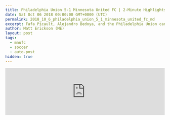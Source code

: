 ```yaml
---
title: Philadelphia Union 5-1 Minnesota United FC | 2-Minute Highlights
date: Sat Oct 06 2018 00:00:00 GMT+0000 (UTC)
permalink: 2018_10_6_philadelphia_union_5_1_minnesota_united_fc_md
excerpt: Fafa Picault, Alejandro Bedoya, and the Philadelphia Union can clinch a playoff spot if they beat Darwin Quintero and Minnesota United at home.
author: Matt Erickson (ME)
layout: post
tags:
  - mnufc
  - soccer
  - auto-post
hidden: true
---
```

<div class='soccer-video-wrapper'>
    <iframe class='soccer-video' width='100%' height='auto' frameborder='0' allowfullscreen src="https://www.mnufc.com/iframe-video?brightcove_id=5845435923001&brightcove_player_id=default&brightcove_account_id=5534894110001"></iframe>
</div>